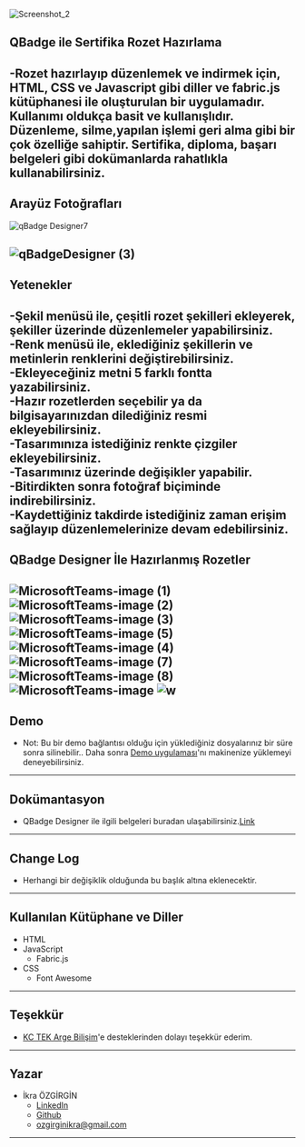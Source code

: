 
![Screenshot_2](https://user-images.githubusercontent.com/69799407/182140763-a0f5cc58-b221-4f7a-8d2e-ff0eb1c39d0e.png)
## QBadge ile Sertifika Rozet Hazırlama
 -Rozet hazırlayıp düzenlemek ve indirmek için, HTML, CSS ve Javascript gibi diller ve fabric.js kütüphanesi ile oluşturulan  bir uygulamadır. Kullanımı oldukça basit ve kullanışlıdır. Düzenleme, silme,yapılan işlemi geri alma gibi bir çok özelliğe sahiptir. Sertifika, diploma, başarı belgeleri gibi dokümanlarda rahatlıkla kullanabilirsiniz.
---
## Arayüz Fotoğrafları
![qBadge Designer7](https://user-images.githubusercontent.com/69799407/182142915-2907691f-43cc-49c0-a4df-959f6f536726.png)

![qBadgeDesigner (3)](https://user-images.githubusercontent.com/69799407/182154720-70865a05-aea3-47f6-91f0-d2822562f586.png)
---
## Yetenekler
-Şekil menüsü ile, çeşitli rozet şekilleri ekleyerek, şekiller üzerinde düzenlemeler yapabilirsiniz.                                   
-Renk menüsü ile, eklediğiniz şekillerin ve metinlerin renklerini değiştirebilirsiniz.                                                    
-Ekleyeceğiniz metni 5 farklı fontta yazabilirsiniz.                                                                                            
-Hazır rozetlerden seçebilir ya da bilgisayarınızdan dilediğiniz resmi ekleyebilirsiniz.                                             
-Tasarımınıza istediğiniz renkte çizgiler ekleyebilirsiniz.                                                                        
-Tasarımınız üzerinde değişikler yapabilir.                                                                                          
-Bitirdikten sonra fotoğraf biçiminde indirebilirsiniz.                                                                                      
-Kaydettiğiniz takdirde istediğiniz zaman erişim sağlayıp düzenlemelerinize devam edebilirsiniz.                                                   
---
## QBadge Designer İle Hazırlanmış Rozetler
![MicrosoftTeams-image (1)](https://user-images.githubusercontent.com/109586205/182085663-cd9afef2-e9b4-49b8-aefa-4e04318729cd.png)
![MicrosoftTeams-image (2)](https://user-images.githubusercontent.com/109586205/182085676-36169ceb-48ec-4f3a-9302-e9f78f785492.png)
![MicrosoftTeams-image (3)](https://user-images.githubusercontent.com/109586205/182085689-9fbb24ca-f2cd-4bbe-aa85-2a4a67ffa65a.png)
![MicrosoftTeams-image (5)](https://user-images.githubusercontent.com/109586205/182085856-8631add1-6821-4f73-8a00-4c72d55b9d60.png)
![MicrosoftTeams-image (4)](https://user-images.githubusercontent.com/109586205/182085849-c6919d88-839c-4547-aa17-c9320dc76449.png)
![MicrosoftTeams-image (7)](https://user-images.githubusercontent.com/109586205/182085866-ddebe1c6-6a89-4697-9dc4-11320e32c932.png)
![MicrosoftTeams-image (8)](https://user-images.githubusercontent.com/109586205/182085878-284b30d0-4f37-4a26-80cd-4071f6b1f3b9.png)
![MicrosoftTeams-image](https://user-images.githubusercontent.com/109586205/182085894-0b68d091-80c3-43f3-a065-30e7bf96ceea.png)
![w](https://user-images.githubusercontent.com/109586205/182085905-16fee617-ddf0-42cd-9397-89ab438a02dd.png)
---
## Demo
- Not: Bu bir demo bağlantısı olduğu için yüklediğiniz dosyalarınız bir süre sonra silinebilir.. Daha sonra [Demo uygulaması]()'nı makinenize yüklemeyi deneyebilirsiniz.
---
## Dokümantasyon
- QBadge Designer ile ilgili belgeleri buradan ulaşabilirsiniz.[Link]()
---
## Change Log
- Herhangi bir değişiklik olduğunda bu başlık altına eklenecektir.
---
## Kullanılan Kütüphane ve Diller
- HTML
- JavaScript 
  + Fabric.js
- CSS
   + Font Awesome
---
## Teşekkür
- [KC TEK Arge Bilişim](https://kc.com.tr/)'e desteklerinden dolayı teşekkür ederim.
---
## Yazar
- İkra ÖZGİRGİN
  + [LinkedIn](https://www.linkedin.com/in/ikra-%C3%B6zgirgin-509526231/)
  + [Github](https://github.com/ikraozgirgin)
  + ozgirginikra@gmail.com
--- 
